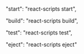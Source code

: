 "start": "react-scripts start",

"build": "react-scripts build",

"test": "react-scripts test",

"eject": "react-scripts eject"
